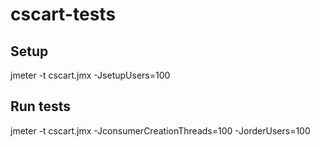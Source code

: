 # cscart-tests

## Setup

jmeter -t cscart.jmx -JsetupUsers=100

## Run tests

jmeter -t cscart.jmx -JconsumerCreationThreads=100 -JorderUsers=100